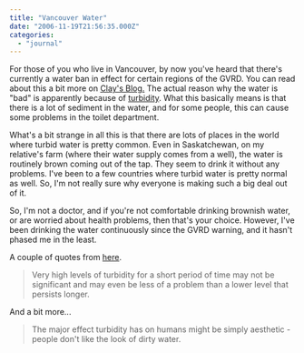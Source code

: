 ```yaml
---
title: "Vancouver Water"
date: "2006-11-19T21:56:35.000Z"
categories: 
  - "journal"
---
```


For those of you who live in Vancouver, by now you've heard that there's currently a water ban in effect for certain regions of the GVRD. You can read about this a bit more on [Clay's Blog.](http://twitchy67.wordpress.com/2006/11/17/water-water-everywhere/) The actual reason why the water is "bad" is apparently because of [turbidity](http://www.gvrd.bc.ca/water/default.asp). What this basically means is that there is a lot of sediment in the water, and for some people, this can cause some problems in the toilet department.

What's a bit strange in all this is that there are lots of places in the world where turbid water is pretty common. Even in Saskatchewan, on my relative's farm (where their water supply comes from a well), the water is routinely brown coming out of the tap. They seem to drink it without any problems. I've been to a few countries where turbid water is pretty normal as well. So, I'm not really sure why everyone is making such a big deal out of it.

So, I'm not a doctor, and if you're not comfortable drinking brownish water, or are worried about health problems, then that's your choice. However, I've been drinking the water continuously since the GVRD warning, and it hasn't phased me in the least.

A couple of quotes from [here](http://waterontheweb.org/under/waterquality/turbidity.html).

> Very high levels of turbidity for a short period of time may not be significant and may even be less of a problem than a lower level that persists longer.

And a bit more...

> The major effect turbidity has on humans might be simply aesthetic - people don't like the look of dirty water.
